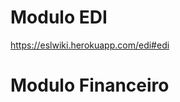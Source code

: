 <!-- TITLE: Home -->
<!-- SUBTITLE: Documentação referente a o sistema ESL e seus processos -->

# Modulo EDI
https://eslwiki.herokuapp.com/edi#edi
# Modulo Financeiro